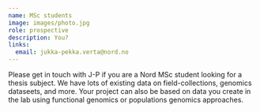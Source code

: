 ```yaml
---
name: MSc students 
image: images/photo.jpg
role: prospective
description: You?
links:
  email: jukka-pekka.verta@nord.no
---
```


Please get in touch with J-P if you are a Nord MSc student looking for a thesis subject. We have lots of existing data on field-collections, genomics dataseets, and more. Your project can also be based on data you create in the lab using functional genomics or populations genomics approaches.
